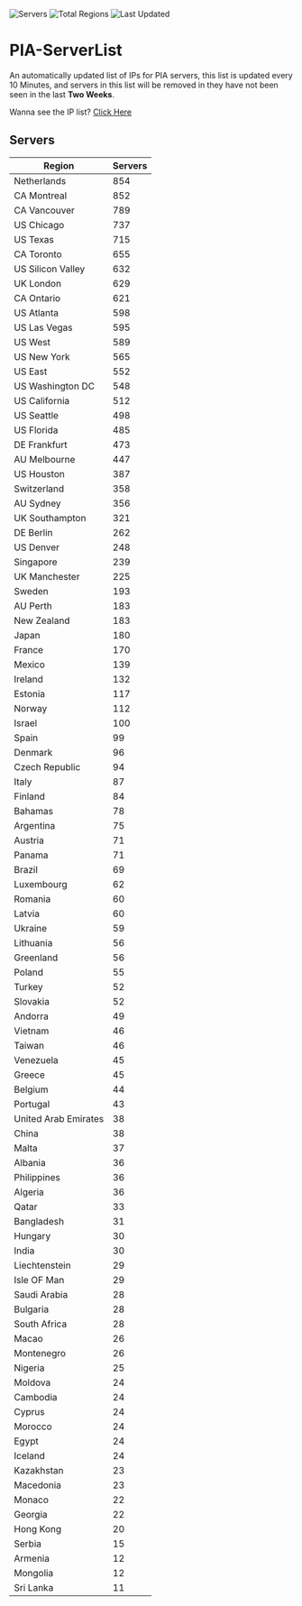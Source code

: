 ![Servers](https://img.shields.io/badge/Servers-18,773-darkgreen)
![Total Regions](https://img.shields.io/badge/Total_Regions-97-darkgreen)
![Last Updated](https://img.shields.io/badge/Last_Updated-May_3_2024_12:30_EDT-darkgreen)

# PIA-ServerList
An automatically updated list of IPs for PIA servers, this list is updated every 10 Minutes, and servers in this list will be removed in they have not been seen in the last **Two Weeks**.

Wanna see the IP list? [Click Here](./servers.json)

## Servers
| Region               | Servers |
|----------------------|---------|
| Netherlands | 854 |
| CA Montreal | 852 |
| CA Vancouver | 789 |
| US Chicago | 737 |
| US Texas | 715 |
| CA Toronto | 655 |
| US Silicon Valley | 632 |
| UK London | 629 |
| CA Ontario | 621 |
| US Atlanta | 598 |
| US Las Vegas | 595 |
| US West | 589 |
| US New York | 565 |
| US East | 552 |
| US Washington DC | 548 |
| US California | 512 |
| US Seattle | 498 |
| US Florida | 485 |
| DE Frankfurt | 473 |
| AU Melbourne | 447 |
| US Houston | 387 |
| Switzerland | 358 |
| AU Sydney | 356 |
| UK Southampton | 321 |
| DE Berlin | 262 |
| US Denver | 248 |
| Singapore | 239 |
| UK Manchester | 225 |
| Sweden | 193 |
| AU Perth | 183 |
| New Zealand | 183 |
| Japan | 180 |
| France | 170 |
| Mexico | 139 |
| Ireland | 132 |
| Estonia | 117 |
| Norway | 112 |
| Israel | 100 |
| Spain | 99 |
| Denmark | 96 |
| Czech Republic | 94 |
| Italy | 87 |
| Finland | 84 |
| Bahamas | 78 |
| Argentina | 75 |
| Austria | 71 |
| Panama | 71 |
| Brazil | 69 |
| Luxembourg | 62 |
| Romania | 60 |
| Latvia | 60 |
| Ukraine | 59 |
| Lithuania | 56 |
| Greenland | 56 |
| Poland | 55 |
| Turkey | 52 |
| Slovakia | 52 |
| Andorra | 49 |
| Vietnam | 46 |
| Taiwan | 46 |
| Venezuela | 45 |
| Greece | 45 |
| Belgium | 44 |
| Portugal | 43 |
| United Arab Emirates | 38 |
| China | 38 |
| Malta | 37 |
| Albania | 36 |
| Philippines | 36 |
| Algeria | 36 |
| Qatar | 33 |
| Bangladesh | 31 |
| Hungary | 30 |
| India | 30 |
| Liechtenstein | 29 |
| Isle OF Man | 29 |
| Saudi Arabia | 28 |
| Bulgaria | 28 |
| South Africa | 28 |
| Macao | 26 |
| Montenegro | 26 |
| Nigeria | 25 |
| Moldova | 24 |
| Cambodia | 24 |
| Cyprus | 24 |
| Morocco | 24 |
| Egypt | 24 |
| Iceland | 24 |
| Kazakhstan | 23 |
| Macedonia | 23 |
| Monaco | 22 |
| Georgia | 22 |
| Hong Kong | 20 |
| Serbia | 15 |
| Armenia | 12 |
| Mongolia | 12 |
| Sri Lanka | 11 |
